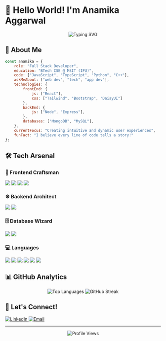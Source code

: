 # 👋 Hello World! I'm Anamika Aggarwal

<div align="center">
  <img src="https://readme-typing-svg.herokuapp.com?font=Fira+Code&duration=3000&pause=1000&color=F7F7F7&center=true&vCenter=true&width=435&lines=Full+Stack+Web+Developer;BTech+CSE+Student+@+MSIT+(IPU);Building+Digital+Experiences" alt="Typing SVG" />
</div>

## 💫 About Me
```javascript
const anamika = {
    role: "Full Stack Developer",
    education: "BTech CSE @ MSIT (IPU)",
    code: ["JavaScript", "TypeScript", "Python", "C++"],
    askMeAbout: ["web dev", "tech", "app dev"],
    technologies: {
        frontEnd: {
            js: ["React"],
            css: ["Tailwind", "Bootstrap", "DaisyUI"]
        },
        backEnd: {
            js: ["Node", "Express"],
        },
        databases: ["MongoDB", "MySQL"],
    },
    currentFocus: "Creating intuitive and dynamic user experiences",
    funFact: "I believe every line of code tells a story!"
};
```

## 🛠️ Tech Arsenal

### 🎨 Frontend Craftsman
<div>
  <img src="https://img.shields.io/badge/React-20232A?style=for-the-badge&logo=react&logoColor=61DAFB" />
  <img src="https://img.shields.io/badge/Tailwind_CSS-38B2AC?style=for-the-badge&logo=tailwind-css&logoColor=white" />
  <img src="https://img.shields.io/badge/Bootstrap-563D7C?style=for-the-badge&logo=bootstrap&logoColor=white" />
  <img src="https://img.shields.io/badge/DaisyUI-4B5563?style=for-the-badge&logo=daisyui&logoColor=white" />
</div>

### ⚙️ Backend Architect
<div>
  <img src="https://img.shields.io/badge/Node.js-339933?style=for-the-badge&logo=nodedotjs&logoColor=white" />
  <img src="https://img.shields.io/badge/Express.js-404D59?style=for-the-badge" />
</div>

### 🗄️ Database Wizard
<div>
  <img src="https://img.shields.io/badge/MongoDB-4EA94B?style=for-the-badge&logo=mongodb&logoColor=white" />
  <img src="https://img.shields.io/badge/MySQL-00000F?style=for-the-badge&logo=mysql&logoColor=white" />
</div>

### 💻 Languages
<div>
  <img src="https://img.shields.io/badge/JavaScript-F7DF1E?style=for-the-badge&logo=javascript&logoColor=black" />
  <img src="https://img.shields.io/badge/TypeScript-007ACC?style=for-the-badge&logo=typescript&logoColor=white" />
  <img src="https://img.shields.io/badge/Python-3776AB?style=for-the-badge&logo=python&logoColor=white" />
  <img src="https://img.shields.io/badge/C%2FC%2B%2B-00599C?style=for-the-badge&logo=cplusplus&logoColor=white" />
  <img src="https://img.shields.io/badge/HTML5-E34F26?style=for-the-badge&logo=html5&logoColor=white" />
  <img src="https://img.shields.io/badge/CSS3-1572B6?style=for-the-badge&logo=css3&logoColor=white" />
</div>

## 📊 GitHub Analytics
<div align="center">
  <img src="https://github-readme-stats.vercel.app/api/top-langs/?username=Anamika1608&layout=compact&theme=radical" alt="Top Languages" />
  <img src="https://github-readme-streak-stats.herokuapp.com/?user=Anamika1608&theme=radical" alt="GitHub Streak" />
</div>

## 🤝 Let's Connect!
<div>
  <a href="https://www.linkedin.com/in/anamikaaggarwal12/">
    <img src="https://img.shields.io/badge/LinkedIn-0077B5?style=for-the-badge&logo=linkedin&logoColor=white" alt="LinkedIn" />
  </a>
  <a href="mailto:anamikaagg07@gmail.com">
    <img src="https://img.shields.io/badge/Email-D14836?style=for-the-badge&logo=gmail&logoColor=white" alt="Email" />
  </a>
</div>

---
<div align="center">
  <img src="https://komarev.com/ghpvc/?username=Anamika1608&style=flat-square&color=blue" alt="Profile Views" />
</div>
